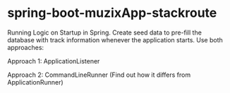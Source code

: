 # spring-boot-muzixApp-stackroute

Running Logic on Startup in Spring. Create seed data to pre-fill the database with track information whenever the              application starts. Use both approaches:
   
Approach 1: ApplicationListener<ContextRefreshedEvent>
   
Approach 2: CommandLineRunner (Find out how it differs from ApplicationRunner)
